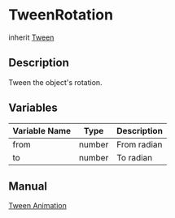 # TweenRotation
inherit [Tween](Tween.md)

## Description
Tween the object's rotation.

## Variables
| Variable Name | Type | Description |
| ------------- |-------------|-------------|
| from | number | From radian |
| to | number| To radian |

## Manual
[Tween Animation](http://docs.qiciengine.com/manual/Tween/index.html)